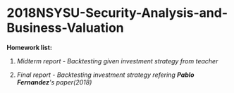 # 2018NSYSU-Security-Analysis-and-Business-Valuation

**Homework list:**
1. *Midterm report - Backtesting given investment strategy from teacher*

2. *Final report - Backtesting investment strategy refering **Pablo Fernandez**'s paper(2018)*